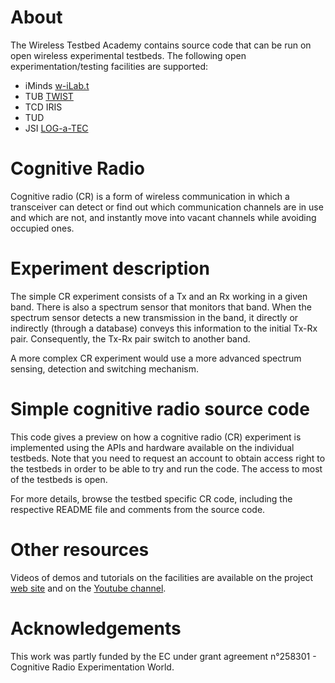 About
=====

The Wireless Testbed Academy contains source code that can be run on open wireless experimental testbeds. The following open experimentation/testing facilities are supported:
* iMinds [w-iLab.t](http://ilabt.iminds.be/wilabt)
* TUB [TWIST](http://www.twist.tu-berlin.de/wiki)
* TCD IRIS
* TUD
* JSI [LOG-a-TEC](http://log-a-tec.eu/overview.html)

Cognitive Radio
===============
Cognitive radio (CR) is a form of wireless communication in which a transceiver can detect or find out which communication channels are in use and which are not, and instantly move into vacant channels while avoiding occupied ones.

Experiment description
======================
The simple CR experiment consists of a Tx and an Rx working in a given band. There is also a spectrum sensor that monitors that band. When the spectrum sensor detects a new transmission in the band, it directly or indirectly (through a database) conveys this information to the initial Tx-Rx pair. Consequently, the Tx-Rx pair switch to another band.

A more complex CR experiment would use a more advanced spectrum sensing, detection and switching mechanism.

Simple cognitive radio source code
==================================
This code gives a preview on how a cognitive radio (CR) experiment is implemented using the APIs and hardware available on the individual testbeds. Note that you need to request an account to obtain access right to the testbeds in order to be able to try and run the code. The access to most of the testbeds is open.

For more details, browse the testbed specific CR code, including the respective README file and comments from the source code.


Other resources
===============
Videos of demos and tutorials on the facilities are available on the project [web site](http://www.crew-project.eu/demos) and on the [Youtube channel](https://www.youtube.com/user/FP7ictCREW). 


Acknowledgements
================
This work was partly funded by the EC under grant agreement n°258301 - Cognitive Radio Experimentation World. 